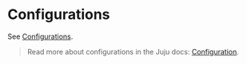 # Configurations

See [Configurations](https://charmhub.io/postfix-relay-configurator/configurations).

> Read more about configurations in the Juju docs: [Configuration](https://juju.is/docs/juju/configuration).
